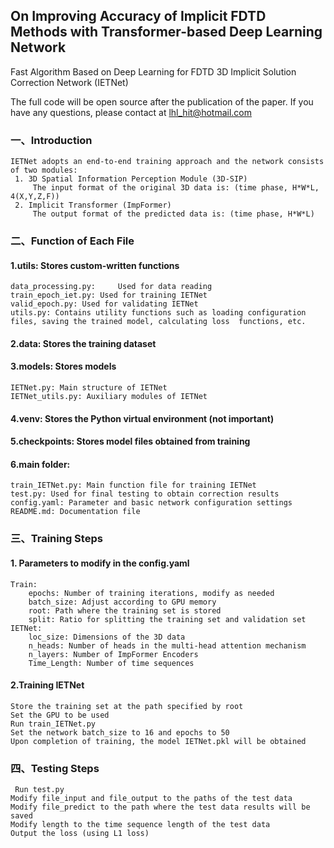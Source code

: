 ## On Improving Accuracy of Implicit FDTD Methods with Transformer-based Deep Learning Network
Fast Algorithm Based on Deep Learning for FDTD 3D Implicit Solution Correction Network (IETNet)

The full code will be open source after the publication of the paper. If you have any questions, please contact at lhl_hit@hotmail.com

### 一、Introduction
    IETNet adopts an end-to-end training approach and the network consists of two modules:
     1. 3D Spatial Information Perception Module (3D-SIP) 
         The input format of the original 3D data is: (time phase, H*W*L, 4(X,Y,Z,F))
     2. Implicit Transformer (ImpFormer)
         The output format of the predicted data is: (time phase, H*W*L)
 ### 二、Function of Each File 
 #### 1.utils:  Stores custom-written functions 
    data_processing.py:     Used for data reading
    train_epoch_iet.py: Used for training IETNet
    valid_epoch.py: Used for validating IETNet
    utils.py: Contains utility functions such as loading configuration files, saving the trained model, calculating loss  functions, etc.
#### 2.data:   Stores the training dataset
#### 3.models: Stores models
    IETNet.py: Main structure of IETNet
    IETNet_utils.py: Auxiliary modules of IETNet
 
#### 4.venv:        Stores the Python virtual environment (not important)
#### 5.checkpoints:  Stores model files obtained from training
#### 6.main folder:
    train_IETNet.py: Main function file for training IETNet
    test.py: Used for final testing to obtain correction results
    config.yaml: Parameter and basic network configuration settings
    README.md: Documentation file
### 三、Training Steps
#### 1. Parameters to modify in the config.yaml 
    Train:
        epochs: Number of training iterations, modify as needed
        batch_size: Adjust according to GPU memory
        root: Path where the training set is stored
        split: Ratio for splitting the training set and validation set
    IETNet:
        loc_size: Dimensions of the 3D data
        n_heads: Number of heads in the multi-head attention mechanism
        n_layers: Number of ImpFormer Encoders
        Time_Length: Number of time sequences
#### 2.Training IETNet
    Store the training set at the path specified by root
    Set the GPU to be used
    Run train_IETNet.py
    Set the network batch_size to 16 and epochs to 50
    Upon completion of training, the model IETNet.pkl will be obtained

### 四、Testing Steps
     Run test.py
    Modify file_input and file_output to the paths of the test data
    Modify file_predict to the path where the test data results will be saved
    Modify length to the time sequence length of the test data
    Output the loss (using L1 loss)
